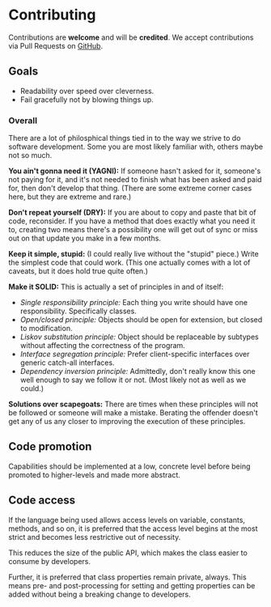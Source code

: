 # Contributing

Contributions are **welcome** and will be **credited**. We accept contributions via Pull Requests on [GitHub](https://github.com/8fold/php-markup).

## Goals

- Readability over speed over cleverness.
- Fail gracefully not by blowing things up.

### Overall

There are a lot of philosphical things tied in to the way we strive to do software development. Some you are most likely familiar with, others maybe not so much.

**You ain't gonna need it (YAGNI):** If someone hasn't asked for it, someone's not paying for it, and it's not needed to finish what has been asked and paid for, then don't develop that thing. (There are some extreme corner cases here, but they are extreme and rare.)

**Don't repeat yourself (DRY):** If you are about to copy and paste that bit of code, reconsider. If you have a method that does exactly what you need it to, creating two means there's a possibility one will get out of sync or miss out on that update you make in a few months.

**Keep it simple, stupid:** (I could really live without the "stupid" piece.) Write the simplest code that could work. (This one actually comes with a lot of caveats, but it does hold true quite often.)

**Make it SOLID:** This is actually a set of principles in and of itself:

- *Single responsibility principle:* Each thing you write should have one responsibility. Specifically classes.
- *Open/closed principle:* Objects should be open for extension, but closed to modification.
- *Liskov substitution principle:* Object should be replaceable by subtypes without affecting the correctness of the program.
- *Interface segregation principle:* Prefer client-specific interfaces over generic catch-all interfaces.
- *Dependency inversion principle:* Admittedly, don't really know this one well enough to say we follow it or not. (Most likely not as well as we could.)

**Solutions over scapegoats:** There are times when these principles will not be followed or someone will make a mistake. Berating the offender doesn't get any of us any closer to improving the execution of these principles.

## Code promotion

Capabilities should be implemented at a low, concrete level before being promoted to higher-levels and made more abstract.

## Code access

If the language being used allows access levels on variable, constants, methods, and so on, it is preferred that the access level begins at the most strict and becomes less restrictive out of necessity.

This reduces the size of the public API, which makes the class easier to consume by developers.

Further, it is preferred that class properties remain private, always. This means pre- and post-processing for setting and getting properties can be added without being a breaking change to developers.
